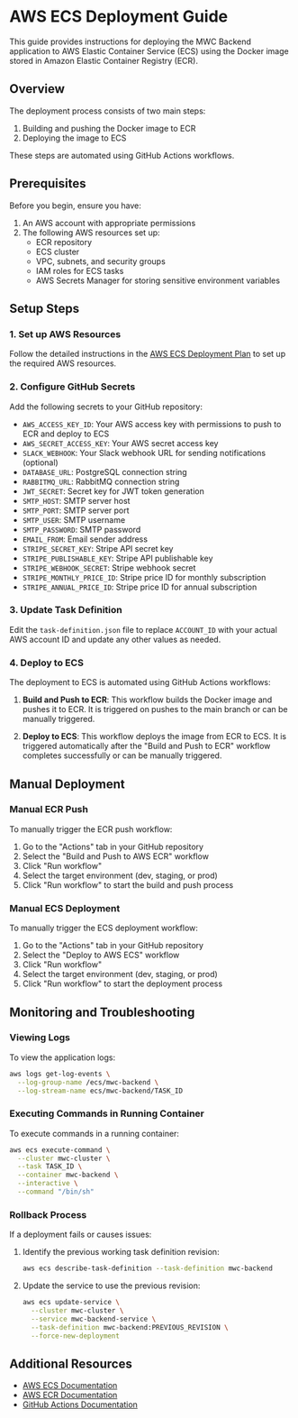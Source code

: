 # AWS ECS Deployment Guide

This guide provides instructions for deploying the MWC Backend application to AWS Elastic Container Service (ECS) using the Docker image stored in Amazon Elastic Container Registry (ECR).

## Overview

The deployment process consists of two main steps:
1. Building and pushing the Docker image to ECR
2. Deploying the image to ECS

These steps are automated using GitHub Actions workflows.

## Prerequisites

Before you begin, ensure you have:

1. An AWS account with appropriate permissions
2. The following AWS resources set up:
   - ECR repository
   - ECS cluster
   - VPC, subnets, and security groups
   - IAM roles for ECS tasks
   - AWS Secrets Manager for storing sensitive environment variables

## Setup Steps

### 1. Set up AWS Resources

Follow the detailed instructions in the [AWS ECS Deployment Plan](aws-ecs-deployment-plan.md) to set up the required AWS resources.

### 2. Configure GitHub Secrets

Add the following secrets to your GitHub repository:

- `AWS_ACCESS_KEY_ID`: Your AWS access key with permissions to push to ECR and deploy to ECS
- `AWS_SECRET_ACCESS_KEY`: Your AWS secret access key
- `SLACK_WEBHOOK`: Your Slack webhook URL for sending notifications (optional)
- `DATABASE_URL`: PostgreSQL connection string
- `RABBITMQ_URL`: RabbitMQ connection string
- `JWT_SECRET`: Secret key for JWT token generation
- `SMTP_HOST`: SMTP server host
- `SMTP_PORT`: SMTP server port
- `SMTP_USER`: SMTP username
- `SMTP_PASSWORD`: SMTP password
- `EMAIL_FROM`: Email sender address
- `STRIPE_SECRET_KEY`: Stripe API secret key
- `STRIPE_PUBLISHABLE_KEY`: Stripe API publishable key
- `STRIPE_WEBHOOK_SECRET`: Stripe webhook secret
- `STRIPE_MONTHLY_PRICE_ID`: Stripe price ID for monthly subscription
- `STRIPE_ANNUAL_PRICE_ID`: Stripe price ID for annual subscription

### 3. Update Task Definition

Edit the `task-definition.json` file to replace `ACCOUNT_ID` with your actual AWS account ID and update any other values as needed.

### 4. Deploy to ECS

The deployment to ECS is automated using GitHub Actions workflows:

1. **Build and Push to ECR**: This workflow builds the Docker image and pushes it to ECR. It is triggered on pushes to the main branch or can be manually triggered.

2. **Deploy to ECS**: This workflow deploys the image from ECR to ECS. It is triggered automatically after the "Build and Push to ECR" workflow completes successfully or can be manually triggered.

## Manual Deployment

### Manual ECR Push

To manually trigger the ECR push workflow:

1. Go to the "Actions" tab in your GitHub repository
2. Select the "Build and Push to AWS ECR" workflow
3. Click "Run workflow"
4. Select the target environment (dev, staging, or prod)
5. Click "Run workflow" to start the build and push process

### Manual ECS Deployment

To manually trigger the ECS deployment workflow:

1. Go to the "Actions" tab in your GitHub repository
2. Select the "Deploy to AWS ECS" workflow
3. Click "Run workflow"
4. Select the target environment (dev, staging, or prod)
5. Click "Run workflow" to start the deployment process

## Monitoring and Troubleshooting

### Viewing Logs

To view the application logs:

```bash
aws logs get-log-events \
  --log-group-name /ecs/mwc-backend \
  --log-stream-name ecs/mwc-backend/TASK_ID
```

### Executing Commands in Running Container

To execute commands in a running container:

```bash
aws ecs execute-command \
  --cluster mwc-cluster \
  --task TASK_ID \
  --container mwc-backend \
  --interactive \
  --command "/bin/sh"
```

### Rollback Process

If a deployment fails or causes issues:

1. Identify the previous working task definition revision:
   ```bash
   aws ecs describe-task-definition --task-definition mwc-backend
   ```

2. Update the service to use the previous revision:
   ```bash
   aws ecs update-service \
     --cluster mwc-cluster \
     --service mwc-backend-service \
     --task-definition mwc-backend:PREVIOUS_REVISION \
     --force-new-deployment
   ```

## Additional Resources

- [AWS ECS Documentation](https://docs.aws.amazon.com/ecs/)
- [AWS ECR Documentation](https://docs.aws.amazon.com/ecr/)
- [GitHub Actions Documentation](https://docs.github.com/en/actions)